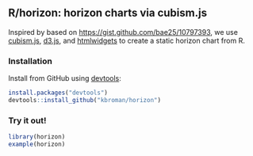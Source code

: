 ## R/horizon: horizon charts via cubism.js

Inspired by based on <https://gist.github.com/bae25/10797393>, we use
[cubism.js](http://square.github.io/cubism/),
[d3.js](https://d3js.org), and
[htmlwidgets](http://www.htmlwidgets.org) to create a static horizon chart
from R.

### Installation

Install from GitHub using
[devtools](https://github.com/hadley/devtools):

```r
install.packages("devtools")
devtools::install_github("kbroman/horizon")
```

### Try it out!

```r
library(horizon)
example(horizon)
```
